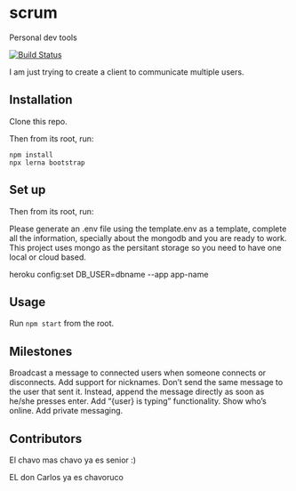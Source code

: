 # scrum

Personal dev tools

[![Build Status](https://travis-ci.com/carlospatinos/scrum.svg?branch=main)](https://travis-ci.com/carlospatinos/scrum)

I am just trying to create a client to communicate multiple users.

## Installation
Clone this repo.

Then from its root, run:

```
npm install
npx lerna bootstrap
```

## Set up

Then from its root, run:


Please generate an .env file using the template.env as a template, complete all the information, specially about the mongodb and you are ready to work. This project uses mongo as the persitant storage so you need to have one local or cloud based.

heroku config:set DB_USER=dbname --app app-name

## Usage
Run `npm start` from the root.


## Milestones

Broadcast a message to connected users when someone connects or disconnects.
Add support for nicknames.
Don’t send the same message to the user that sent it. Instead, append the message directly as soon as he/she presses enter.
Add “{user} is typing” functionality.
Show who’s online.
Add private messaging. 


## Contributors

El chavo mas chavo ya es senior :) 

EL don Carlos ya es chavoruco 
